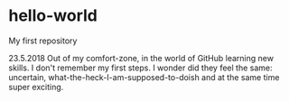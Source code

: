 # hello-world
My first repository

23.5.2018
Out of my comfort-zone, in the world of GitHub learning new skills. I don't remember my first steps. I wonder did they feel the same: uncertain, what-the-heck-I-am-supposed-to-doish and at the same time super exciting.
